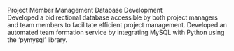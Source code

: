 Project Member Management Database Development		    	
Developed a bidirectional database accessible by both project managers and team members to facilitate efficient project management.
Developed an automated team formation service by integrating MySQL with Python using the ‘pymysql’ library.
